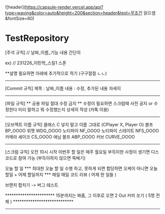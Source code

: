![header](https://capsule-render.vercel.app/api?type=waving&color=auto&height=200&section=header&text=무조건 읽으셈&fontSize=60)

# TestRepository
 
[주석 규칙]
// 날짜_이름_기능 내용 간단히

ex)
 // 231226_이민학_스킬1 스폰

**설명 필요하면 아래에 추가적으로 적기 (구구절절 ㄴㄴ)

-------------------------------------------------------------------------------------------------------------------

[Commit 규칙]
제목 : 날짜_이름
내용 : 수정, 추가된 내용 자세히

-------------------------------------------------------------------------------------------------------------------

[파일 규칙]
** 공용 파일 절대 수정 금지 **
수정이 필요하면 스크럼때 사전 공지 or 수정한다 미리 말하고 뭐 수정했는지 상세히 작성 (카톡 이용)

-------------------------------------------------------------------------------------------------------------------

[오브젝트 이름 규칙]
클래스 			C 넣지 말고 이름 그대로 (CPlayer X, Player O)
블프			BP_OOOO
위젯			WDG_OOOO
노티파이	 		NF_OOOO
노티파이 스테이트	 	NFS_OOOO
카메라 셰이크		CS_OOOO
애님 블프			ABP_OOOO
커브			CURVE_OOOO

-------------------------------------------------------------------------------------------------------------------

[스크럼 규칙]
오전 10시 시작
이번주 할 일은 매주 월요일
부득이한 사정이 생기면 디스코드로 참여 가능 (부득이하지 않으면 뚝배기)

오늘 할 일 *** 최대한 오늘 할 일 수행 하고, 못하게 되면 합당하면 오케이 아니면 오늘 할일 + 어제 할일까지 ***
매일 매일 코드 리뷰 ( 어제 한 일들 )

브랜치 합치기 -> 버그 테스트

*********************** 15분까지는 봐줌, 그 이후로 오면 2 Out 커피 쏘기 ( 5명 전체 ) ****************************


-------------------------------------------------------------------------------------------------------------------
